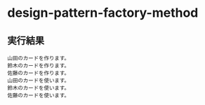 # design-pattern-factory-method

## 実行結果
```
山田のカードを作ります。
鈴木のカードを作ります。
佐藤のカードを作ります。
山田のカードを使います。
鈴木のカードを使います。
佐藤のカードを使います。
```